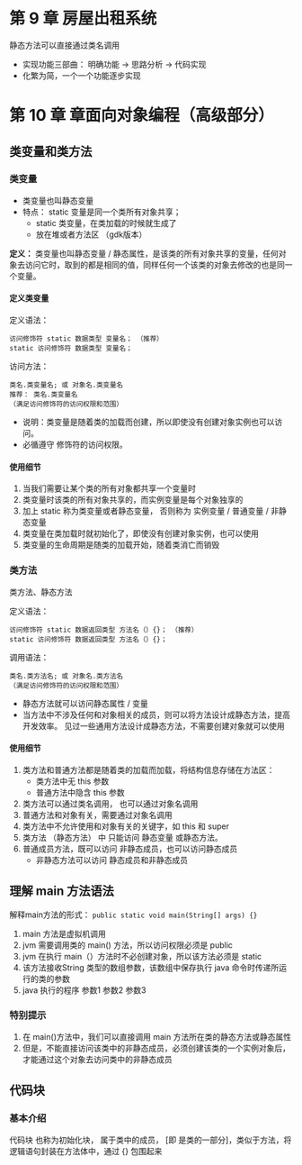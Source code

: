 # 第 9 章 房屋出租系统
静态方法可以直接通过类名调用
- 实现功能三部曲： 明确功能 -> 思路分析 -> 代码实现
- 化繁为简，一个一个功能逐步实现

# 第 10 章 章面向对象编程（高级部分）
## 类变量和类方法
### 类变量
- 类变量也叫静态变量
- 特点： static 变量是同一个类所有对象共享；
    - static 类变量，在类加载的时候就生成了
    - 放在堆或者方法区 （gdk版本）

**定义：** 类变量也叫静态变量 / 静态属性，是该类的所有对象共享的变量，任何对象去访问它时，取到的都是相同的值，同样任何一个该类的对象去修改的也是同一个变量。

#### 定义类变量
定义语法：
    
    访问修饰符 static 数据类型 变量名； （推荐）
    static 访问修饰符 数据类型 变量名；
访问方法：

    类名.类变量名; 或 对象名.类变量名
    推荐： 类名.类变量名
    （满足访问修饰符的访问权限和范围）
 - 说明：类变量是随着类的加载而创建，所以即使没有创建对象实例也可以访问。
 - 必循遵守 修饰符的访问权限。

#### 使用细节
1. 当我们需要让某个类的所有对象都共享一个变量时
2. 类变量时该类的所有对象共享的，而实例变量是每个对象独享的
3. 加上 static 称为类变量或者静态变量， 否则称为 实例变量 / 普通变量 / 非静态变量
4. 类变量在类加载时就初始化了，即使没有创建对象实例，也可以使用
5. 类变量的生命周期是随类的加载开始，随着类消亡而销毁
### 类方法
类方法、静态方法

定义语法：

    访问修饰符 static 数据返回类型 方法名（）{}； （推荐）
    static 访问修饰符 数据返回类型 方法名（）{}；

调用语法：

    类名.类方法名; 或 对象名.类方法名
    （满足访问修饰符的访问权限和范围）
- 静态方法就可以访问静态属性 / 变量
- 当方法中不涉及任何和对象相关的成员，则可以将方法设计成静态方法，提高开发效率。  见过一些通用方法设计成静态方法，不需要创建对象就可以使用
#### 使用细节
1. 类方法和普通方法都是随着类的加载而加载，将结构信息存储在方法区：
    - 类方法中无 this 参数
    - 普通方法中隐含 this 参数
2. 类方法可以通过类名调用， 也可以通过对象名调用
3. 普通方法和对象有关，需要通过对象名调用
4. 类方法中不允许使用和对象有关的关键字，如 this 和 super
5. 类方法 （静态方法） 中 只能访问 静态变量 或静态方法。
6. 普通成员方法，既可以访问 非静态成员，也可以访问静态成员
    - 非静态方法可以访问 静态成员和非静态成员

## 理解 main 方法语法
解释main方法的形式： ```public static void main(String[] args) {}```
1. main 方法是虚拟机调用
2. jvm 需要调用类的 main() 方法，所以访问权限必须是 public
3. jvm 在执行 main（）方法时不必创建对象，所以该方法必须是 static
4. 该方法接收String 类型的数组参数，该数组中保存执行 java 命令时传递所运行的类的参数
5. java 执行的程序 参数1 参数2 参数3
### 特别提示
1. 在 main()方法中，我们可以直接调用 main 方法所在类的静态方法或静态属性
2. 但是，不能直接访问该类中的非静态成员，必须创建该类的一个实例对象后，才能通过这个对象去访问类中的非静态成员

## 代码块
### 基本介绍
代码块 也称为初始化块， 属于类中的成员， [即 是类的一部分]，类似于方法，将逻辑语句封装在方法体中，通过 {} 包围起来
